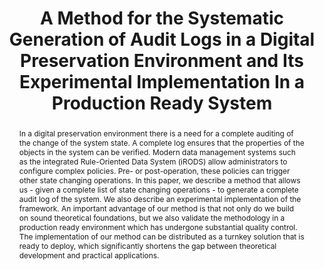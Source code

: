 ---
abstract: 'In a digital preservation environment there is a need for a complete auditing
  of the change of the system state. A complete log ensures that the properties of
  the objects in the system can be verified. Modern data management systems such as
  the integrated Rule-Oriented Data System (iRODS) allow administrators to configure
  complex policies. Pre- or

  post-operation, these policies can trigger other state changing operations. In this
  paper, we describe a method that allows us - given a complete list of state changing
  operations - to generate a complete audit log of the system. We

  also describe an experimental implementation of the framework. An important advantage
  of our method is that not only do we build on sound theoretical foundations, but
  we

  also validate the methodology in a production ready environment which has undergone
  substantial quality control.  The implementation of our method can be distributed
  as a

  turnkey solution that is ready to deploy, which significantly shortens the gap between
  theoretical development and practical applications.'
creators:
- Ward, Jewel
- Rajasekar, Arcot
- Greer, Zoey
- Russell, Terrell
- Xu, Hao
- Keller, Ben
- Bedard, Dan
- Coposky, Jason
- Moore, Reagan
date: null
document_url: https://services.phaidra.univie.ac.at/api/object/o:429566/download
grand_parent: iPRES
institutions: []
keywords:
- audit log
- production system
- implementation
- digital preser- vation
- policies
- automated log generation
landing_page_url: https://phaidra.univie.ac.at/o:429566
language: eng
layout: publication
license: CC BY 4.0 International
notes_url: null
parent: iPRES 2015
presentation_url: null
size: 147378
source_name: iPRES
title: A Method for the Systematic Generation of Audit Logs in a Digital Preservation
  Environment and Its Experimental Implementation In a Production Ready System
type: paper
year: 2015
---